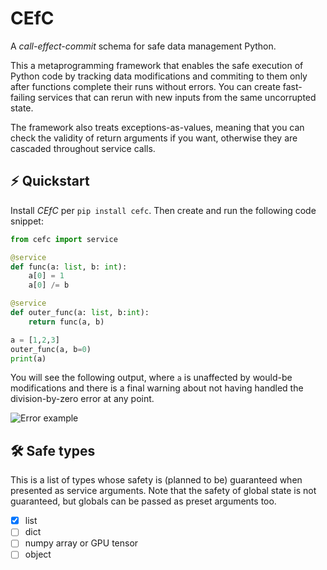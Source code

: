 # CEfC

A *call-effect-commit* schema for safe data management Python.

This a metaprogramming framework that enables the safe execution
of Python code by tracking data modifications and commiting to them
only after functions complete their runs without errors. You can 
create fast-failing services that can rerun with new inputs from the
same uncorrupted state. 

The framework also treats exceptions-as-values, meaning that you can
check the validity of return arguments if you want, otherwise they
are cascaded throughout service calls.


## :zap: Quickstart

Install *CEfC* per `pip install cefc`. Then create and run the
following code snippet:

```python
from cefc import service

@service
def func(a: list, b: int):
    a[0] = 1
    a[0] /= b

@service
def outer_func(a: list, b:int):
    return func(a, b)

a = [1,2,3]
outer_func(a, b=0)
print(a)
```

You will see the following output, where `a` is unaffected by would-be
modifications and there is a final warning about not having handled the
division-by-zero error at any point.

![Error example](docs/error.png)


## :hammer_and_wrench: Safe types

This is a list of types whose safety is (planned to be) guaranteed 
when presented as service arguments. Note that the safety of global state 
is not guaranteed, but globals can be passed as preset arguments too.

- [x] list
- [ ] dict
- [ ] numpy array or GPU tensor
- [ ] object